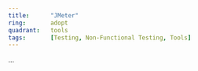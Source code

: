 ```yaml
---
title:      "JMeter"
ring:       adopt
quadrant:   tools
tags:       [Testing, Non-Functional Testing, Tools]
---
```

...